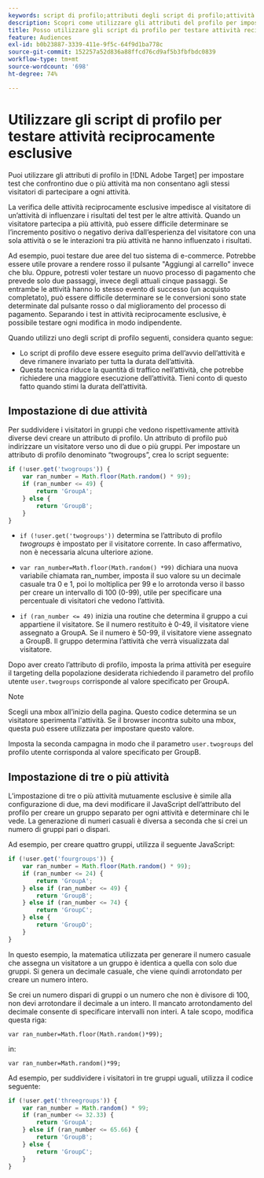 ```yaml
---
keywords: script di profilo;attributi degli script di profilo;attività reciprocamente esclusive
description: Scopri come utilizzare gli attributi del profilo per impostare i test in Adobe [!DNL Target] che confrontano più attività ma non consentono agli stessi visitatori di partecipare a ciascuna attività.
title: Posso utilizzare gli script di profilo per testare attività reciprocamente esclusive?
feature: Audiences
exl-id: b0b23887-3339-411e-9f5c-64f9d1ba778c
source-git-commit: 152257a52d836a88ffcd76cd9af5b3fbfbdc0839
workflow-type: tm+mt
source-wordcount: '698'
ht-degree: 74%

---
```


# Utilizzare gli script di profilo per testare attività reciprocamente esclusive

Puoi utilizzare gli attributi di profilo in [!DNL Adobe Target] per impostare test che confrontino due o più attività ma non consentano agli stessi visitatori di partecipare a ogni attività.

La verifica delle attività reciprocamente esclusive impedisce al visitatore di un’attività di influenzare i risultati del test per le altre attività. Quando un visitatore partecipa a più attività, può essere difficile determinare se l’incremento positivo o negativo deriva dall’esperienza del visitatore con una sola attività o se le interazioni tra più attività ne hanno influenzato i risultati.

Ad esempio, puoi testare due aree del tuo sistema di e-commerce. Potrebbe essere utile provare a rendere rosso il pulsante &quot;Aggiungi al carrello&quot; invece che blu. Oppure, potresti voler testare un nuovo processo di pagamento che prevede solo due passaggi, invece degli attuali cinque passaggi. Se entrambe le attività hanno lo stesso evento di successo (un acquisto completato), può essere difficile determinare se le conversioni sono state determinate dal pulsante rosso o dal miglioramento del processo di pagamento. Separando i test in attività reciprocamente esclusive, è possibile testare ogni modifica in modo indipendente.

Quando utilizzi uno degli script di profilo seguenti, considera quanto segue:

* Lo script di profilo deve essere eseguito prima dell’avvio dell’attività e deve rimanere invariato per tutta la durata dell’attività.
* Questa tecnica riduce la quantità di traffico nell’attività, che potrebbe richiedere una maggiore esecuzione dell’attività. Tieni conto di questo fatto quando stimi la durata dell’attività.

## Impostazione di due attività

Per suddividere i visitatori in gruppi che vedono rispettivamente attività diverse devi creare un attributo di profilo. Un attributo di profilo può indirizzare un visitatore verso uno di due o più gruppi. Per impostare un attributo di profilo denominato “twogroups”, crea lo script seguente:

```javascript
if (!user.get('twogroups')) { 
    var ran_number = Math.floor(Math.random() * 99); 
    if (ran_number <= 49) { 
        return 'GroupA'; 
    } else { 
        return 'GroupB'; 
    } 
}
```

* `if (!user.get('twogroups'))` determina se l’attributo di profilo *twogroups* è impostato per il visitatore corrente. In caso affermativo, non è necessaria alcuna ulteriore azione.

* `var ran_number=Math.floor(Math.random() *99)` dichiara una nuova variabile chiamata ran_number, imposta il suo valore su un decimale casuale tra 0 e 1, poi lo moltiplica per 99 e lo arrotonda verso il basso per creare un intervallo di 100 (0-99), utile per specificare una percentuale di visitatori che vedono l’attività.

* `if (ran_number <= 49)` inizia una routine che determina il gruppo a cui appartiene il visitatore. Se il numero restituito è 0-49, il visitatore viene assegnato a GroupA. Se il numero è 50-99, il visitatore viene assegnato a GroupB. Il gruppo determina l’attività che verrà visualizzata dal visitatore.

Dopo aver creato l’attributo di profilo, imposta la prima attività per eseguire il targeting della popolazione desiderata richiedendo il parametro del profilo utente `user.twogroups` corrisponde al valore specificato per GroupA.

>[!NOTE]
>
>Scegli una mbox all’inizio della pagina. Questo codice determina se un visitatore sperimenta l&#39;attività. Se il browser incontra subito una mbox, questa può essere utilizzata per impostare questo valore.

Imposta la seconda campagna in modo che il parametro `user.twogroups` del profilo utente corrisponda al valore specificato per GroupB.

## Impostazione di tre o più attività

L’impostazione di tre o più attività mutuamente esclusive è simile alla configurazione di due, ma devi modificare il JavaScript dell’attributo del profilo per creare un gruppo separato per ogni attività e determinare chi le vede. La generazione di numeri casuali è diversa a seconda che si crei un numero di gruppi pari o dispari.

Ad esempio, per creare quattro gruppi, utilizza il seguente JavaScript:

```javascript
if (!user.get('fourgroups')) { 
    var ran_number = Math.floor​(Math.random() * 99); 
    if (ran_number <= 24) { 
        return 'GroupA'; 
    } else if (ran_number <= 49) { 
        return 'GroupB'; 
    } else if (ran_number <= 74) { 
        return 'GroupC'; 
    } else { 
        return 'GroupD'; 
    } 
}
```

In questo esempio, la matematica utilizzata per generare il numero casuale che assegna un visitatore a un gruppo è identica a quella con solo due gruppi. Si genera un decimale casuale, che viene quindi arrotondato per creare un numero intero.

Se crei un numero dispari di gruppi o un numero che non è divisore di 100, non devi arrotondare il decimale a un intero. Il mancato arrotondamento del decimale consente di specificare intervalli non interi. A tale scopo, modifica questa riga:

`var ran_number=Math.floor(Math.random()*99);`

in:

`var ran_number=Math.random()*99;`

Ad esempio, per suddividere i visitatori in tre gruppi uguali, utilizza il codice seguente:

```javascript
if (!user.get('threegroups')) { 
    var ran_number = Math.random() * 99; 
    if (ran_number <= 32.33) { 
        return 'GroupA'; 
    } else if (ran_number <= 65.66) { 
        return 'GroupB'; 
    } else { 
        return 'GroupC'; 
    } 
}
```
